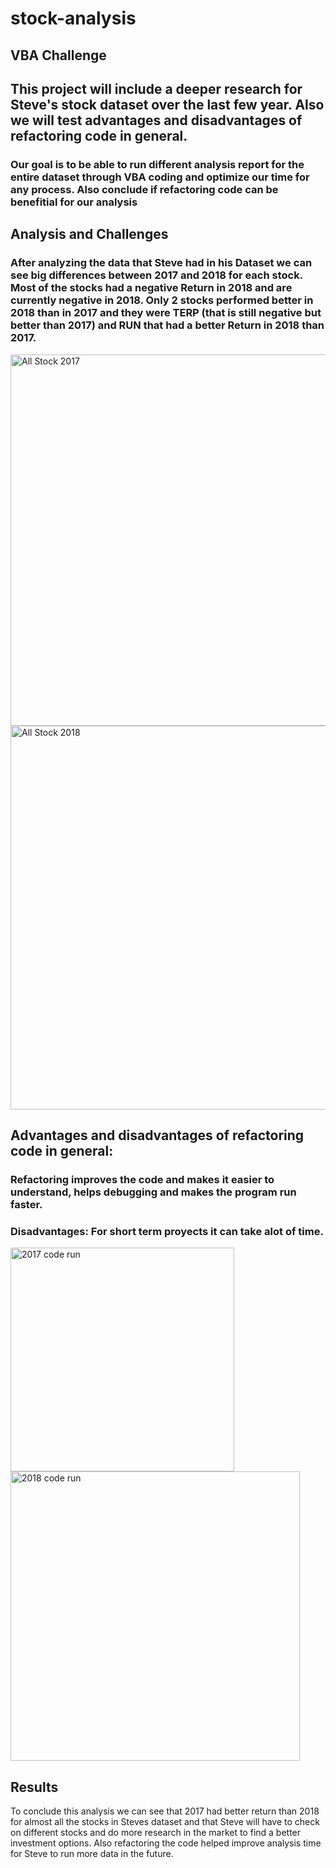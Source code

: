 # stock-analysis
## VBA Challenge

## This project will include a deeper research for Steve's stock dataset over the last few year. Also we will test advantages and disadvantages of refactoring code in general.

### Our goal is to be able to run different analysis report for the entire dataset through VBA coding and optimize our time for any process. Also conclude if refactoring code can be benefitial for our analysis

## Analysis and Challenges

### After analyzing the data that Steve had in his Dataset we can see big differences between 2017 and 2018 for each stock. Most of the stocks had a negative Return in 2018 and are currently negative in 2018. Only 2 stocks performed better in 2018 than in 2017 and they were TERP (that is still negative but better than 2017) and RUN that had a better Return in 2018 than 2017.

<img width="594" alt="All Stock 2017" src="https://user-images.githubusercontent.com/101905587/172932896-6ccf8b93-988d-4573-9790-473da6fcc77b.png">

<img width="614" alt="All Stock 2018" src="https://user-images.githubusercontent.com/101905587/172932909-4d795a1d-6373-4bd2-b469-4a6bbdd55e95.png">

## Advantages and disadvantages of refactoring code in general:

### Refactoring improves the code and makes it easier to understand, helps debugging and makes the program run faster.

### Disadvantages: For short term proyects it can take alot of time.

<img width="358" alt="2017 code run" src="https://user-images.githubusercontent.com/101905587/172932961-a6d63e81-cd33-442a-a962-3cca731370ca.png">

<img width="463" alt="2018 code run" src="https://user-images.githubusercontent.com/101905587/172934408-72c98b57-ddbe-45c7-a3ae-b74406d8a879.png">

## Results

To conclude this analysis we can see that 2017 had better return than 2018 for almost all the stocks in Steves dataset and that Steve will have to check on different stocks and do more research in the market to find a better investment options. Also refactoring the code helped improve analysis time for Steve to run more data in the future.
